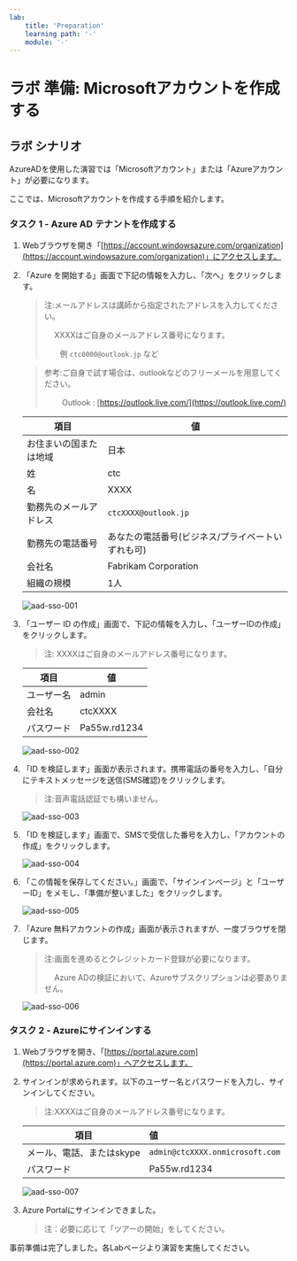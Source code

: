 ```yaml
---
lab:
    title: 'Preparation'
    learning path: '-'
    module: '-'
---
```


# ラボ 準備: Microsoftアカウントを作成する

## ラボ シナリオ

AzureADを使用した演習では「Microsoftアカウント」または「Azureアカウント」が必要になります。

ここでは、Microsoftアカウントを作成する手順を紹介します。



### タスク 1 - Azure AD テナントを作成する

1. Webブラウザを開き「[https://account.windowsazure.com/organization](https://account.windowsazure.com/organization)」にアクセスします。

2. 「Azure を開始する」画面で下記の情報を入力し、「次へ」をクリックします。

    > 注:メールアドレスは講師から指定されたアドレスを入力してください。
    >
    > 　 XXXXはご自身のメールアドレス番号になります。
    >
    > 　　例 `ctc0000@outlook.jp` など

    >参考:ご自身で試す場合は、outlookなどのフリーメールを用意してください。
    >
    >　 　Outlook :  [https://outlook.live.com/](https://outlook.live.com/)

    | 項目                   | 値                                                |
    | ---------------------- | ------------------------------------------------- |
    | お住まいの国または地域 | 日本                                              |
    | 姓                     | ctc                                               |
    | 名                     | XXXX                                              |
    | 勤務先のメールアドレス | `ctcXXXX@outlook.jp`                              |
    | 勤務先の電話番号       | あなたの電話番号(ビジネス/プライベートいずれも可) |
    | 会社名                 | Fabrikam Corporation                              |
    | 組織の規模             | 1人                                               |

    ![aad-sso-001](C:\Users\otokita\Documents\AzureAD-SSO-Provisioning\LabManual\media\aad-sso-001.BMP)

    

3. 「ユーザー ID の作成」画面で、下記の情報を入力し、「ユーザーIDの作成」をクリックします。

    > 注: XXXXはご自身のメールアドレス番号になります。

    | 項目       | 値           |
    | ---------- | ------------ |
    | ユーザー名 | admin        |
    | 会社名     | ctcXXXX      |
    | パスワード | Pa55w.rd1234 |

    ![aad-sso-002](C:\Users\otokita\Documents\AzureAD-SSO-Provisioning\LabManual\media\aad-sso-002.BMP)

    

4. 「ID を検証します」画面が表示されます。携帯電話の番号を入力し、「自分にテキストメッセージを送信(SMS確認)をクリックします。

    > 注:音声電話認証でも構いません。

    ![aad-sso-003](C:\Users\otokita\Documents\AzureAD-SSO-Provisioning\LabManual\media\aad-sso-003.BMP)

    

5. 「ID を検証します」画面で、SMSで受信した番号を入力し、「アカウントの作成」をクリックします。

    ![aad-sso-004](C:\Users\otokita\Documents\AzureAD-SSO-Provisioning\LabManual\media\aad-sso-004.BMP)

    

6. 「この情報を保存してください。」画面で、「サインインページ」と「ユーザーID」をメモし、「準備が整いました」をクリックします。

    ![aad-sso-005](C:\Users\otokita\Documents\AzureAD-SSO-Provisioning\LabManual\media\aad-sso-005.BMP)

     

7. 「Azure 無料アカウントの作成」画面が表示されますが、一度ブラウザを閉じます。

    > 注:画面を進めるとクレジットカード登録が必要になります。
    >
    > 　 Azure ADの検証において、Azureサブスクリプションは必要ありません。

    ![aad-sso-006](C:\Users\otokita\Documents\AzureAD-SSO-Provisioning\LabManual\media\aad-sso-006.BMP)

    

### タスク 2 - Azureにサインインする

1. Webブラウザを開き、「[https://portal.azure.com](https://portal.azure.com)」へアクセスします。

2. サインインが求められます。以下のユーザー名とパスワードを入力し、サインインしてください。

    > 注:XXXXはご自身のメールアドレス番号になります。

    | 項目                      | 値                              |
    | ------------------------- | :------------------------------ |
    | メール、電話、またはskype | `admin@ctcXXXX.onmicrosoft.com` |
    | パスワード                | Pa55w.rd1234                    |

    ![aad-sso-007](C:\Users\otokita\Documents\AzureAD-SSO-Provisioning\LabManual\media\aad-sso-007.BMP)

    

3. Azure Portalにサインインできました。

    > 注：必要に応じて「ツアーの開始」をしてください。




事前準備は完了しました。各Labページより演習を実施してください。
